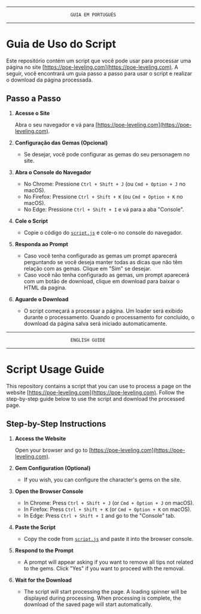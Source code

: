 ___________________________________________________________
                            GUIA EM PORTUGUÊS
___________________________________________________________

# Guia de Uso do Script

Este repositório contém um script que você pode usar para processar uma página no site [https://poe-leveling.com](https://poe-leveling.com). A seguir, você encontrará um guia passo a passo para usar o script e realizar o download da página processada.

## Passo a Passo

1. **Acesse o Site**

   Abra o seu navegador e vá para [https://poe-leveling.com](https://poe-leveling.com).

2. **Configuração das Gemas (Opcional)**

   - Se desejar, você pode configurar as gemas do seu personagem no site.

3. **Abra o Console do Navegador**

   - No Chrome: Pressione `Ctrl + Shift + J` (ou `Cmd + Option + J` no macOS).
   - No Firefox: Pressione `Ctrl + Shift + K` (ou `Cmd + Option + K` no macOS).
   - No Edge: Pressione `Ctrl + Shift + I` e vá para a aba "Console".

4. **Cole o Script**

   - Copie o código do [`script.js`](src/script.js) e cole-o no console do navegador.

5. **Responda ao Prompt**
   - Caso você tenha configurado as gemas um prompt aparecerá perguntando se você deseja manter todas as dicas que não têm relação com as gemas. Clique em "Sim" se desejar.
   - Caso você não tenha configurado as gemas, um prompt aparecerá com um botão de download, clique em download para baixar o HTML da pagina.

6. **Aguarde o Download**

   - O script começará a processar a página. Um loader será exibido durante o processamento. Quando o processamento for concluído, o download da página salva será iniciado automaticamente.


___________________________________________________________
                            ENGLISH GUIDE
___________________________________________________________




# Script Usage Guide

This repository contains a script that you can use to process a page on the website [https://poe-leveling.com](https://poe-leveling.com). Follow the step-by-step guide below to use the script and download the processed page.

## Step-by-Step Instructions

1. **Access the Website**

   Open your browser and go to [https://poe-leveling.com](https://poe-leveling.com).

2. **Gem Configuration (Optional)**

   - If you wish, you can configure the character's gems on the site.

3. **Open the Browser Console**

   - In Chrome: Press `Ctrl + Shift + J` (or `Cmd + Option + J` on macOS).
   - In Firefox: Press `Ctrl + Shift + K` (or `Cmd + Option + K` on macOS).
   - In Edge: Press `Ctrl + Shift + I` and go to the "Console" tab.

4. **Paste the Script**

   - Copy the code from [`script.js`](src/script.js) and paste it into the browser console.

5. **Respond to the Prompt**

   - A prompt will appear asking if you want to remove all tips not related to the gems. Click "Yes" if you want to proceed with the removal.

6. **Wait for the Download**

   - The script will start processing the page. A loading spinner will be displayed during processing. When processing is complete, the download of the saved page will start automatically.


